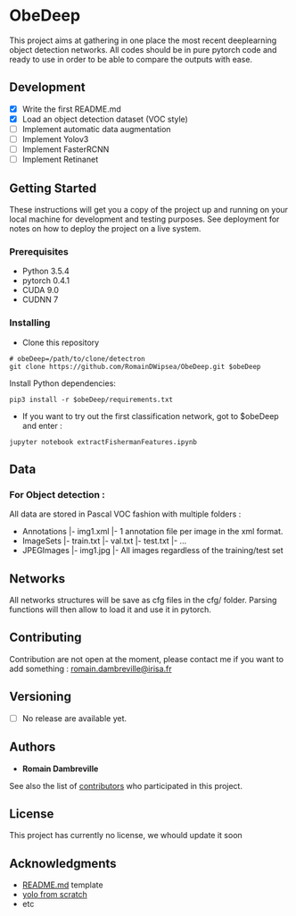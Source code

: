 # ObeDeep

This project aims at gathering in one place the most recent deeplearning object detection networks.
All codes should be in pure pytorch code and ready to use in order to be able to compare the outputs with ease.
## Development
- [x] Write the first README.md
- [x] Load an object detection dataset (VOC style)
- [ ] Implement automatic data augmentation
- [ ] Implement Yolov3
- [ ] Implement FasterRCNN
- [ ] Implement Retinanet

## Getting Started

These instructions will get you a copy of the project up and running on your local machine for development and testing purposes. See deployment for notes on how to deploy the project on a live system.

### Prerequisites

* Python 3.5.4
* pytorch 0.4.1
* CUDA 9.0
* CUDNN 7

### Installing
* Clone this repository
```
# obeDeep=/path/to/clone/detectron
git clone https://github.com/RomainDWipsea/ObeDeep.git $obeDeep
```

Install Python dependencies:
```
pip3 install -r $obeDeep/requirements.txt
```

* If you want to try out the first classification network, got to $obeDeep and enter : 
```
jupyter notebook extractFishermanFeatures.ipynb
```

## Data
### For Object detection :
All data are stored in Pascal VOC fashion with multiple folders :
- Annotations
  |- img1.xml
  |- 1 annotation file per image in the xml format.
- ImageSets
  |- train.txt
  |- val.txt
  |- test.txt
  |- ...
- JPEGImages
  |- img1.jpg
  |- All images regardless of the training/test set

## Networks
All networks structures will be save as cfg files in the cfg/ folder.
Parsing functions will then allow to load it and use it in pytorch.

## Contributing
Contribution are not open at the moment, please contact me if you want to add something : romain.dambreville@irisa.fr

## Versioning
- [ ] No release are available yet.
## Authors

* **Romain Dambreville** 

See also the list of [contributors](https://github.com/RomainDWipsea/ObeDeep/graphs/contributors) who participated in this project.

## License

This project has currently no license, we whould update it soon

## Acknowledgments

* [README.md](https://gist.github.com/PurpleBooth/109311bb0361f32d87a2#file-readme-template-md) template
* [yolo from scratch](https://blog.paperspace.com/how-to-implement-a-yolo-object-detector-in-pytorch/)
* etc

